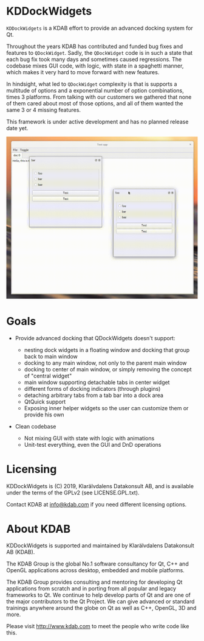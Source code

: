 KDDockWidgets
==============
`KDDockWidgets` is a KDAB effort to provide an advanced docking system for Qt.

Throughout the years KDAB has contributed and funded bug fixes and features to `QDockWidget`.
Sadly, the `QDockWidget` code is in such a state that each bug fix took many days
and sometimes caused regressions. The codebase mixes GUI code, with logic, with state
in a spaghetti manner, which makes it very hard to move forward with new features.

In hindsight, what led to `QDockWidget` complexity is that is supports a multitude
of options and a exponential number of option combinations, times 3 platforms. From
talking with our customers we gathered that none of them cared about most of those options,
and all of them wanted the same 3 or 4 missing features.

This framework is under active development and has no planned release date yet.

![Screen capture](/screencap.gif?raw=true "The docking system in action")

Goals
=====
- Provide advanced docking that QDockWidgets doesn't support:
  - nesting dock widgets in a floating window and docking that group back to main window
  - docking to any main window, not only to the parent main window
  - docking to center of main window, or simply removing the concept of "central widget"
  - main window supporting detachable tabs in center widget
  - different forms of docking indicators (through plugins)
  - detaching arbitrary tabs from a tab bar into a dock area
  - QtQuick support
  - Exposing inner helper widgets so the user can customize them or provide his own

- Clean codebase
  - Not mixing GUI with state with logic with animations
  - Unit-test everything, even the GUI and DnD operations

Licensing
=========
KDDockWidgets is (C) 2019, Klarälvdalens Datakonsult AB, and is available
under the terms of the GPLv2 (see LICENSE.GPL.txt).

Contact KDAB at <info@kdab.com> if you need different licensing options.

About KDAB
==========
KDDockWidgets is supported and maintained by Klarälvdalens Datakonsult AB (KDAB).

The KDAB Group is the global No.1 software consultancy for Qt, C++ and
OpenGL applications across desktop, embedded and mobile platforms.

The KDAB Group provides consulting and mentoring for developing Qt applications
from scratch and in porting from all popular and legacy frameworks to Qt.
We continue to help develop parts of Qt and are one of the major contributors
to the Qt Project. We can give advanced or standard trainings anywhere
around the globe on Qt as well as C++, OpenGL, 3D and more.

Please visit http://www.kdab.com to meet the people who write code like this.

